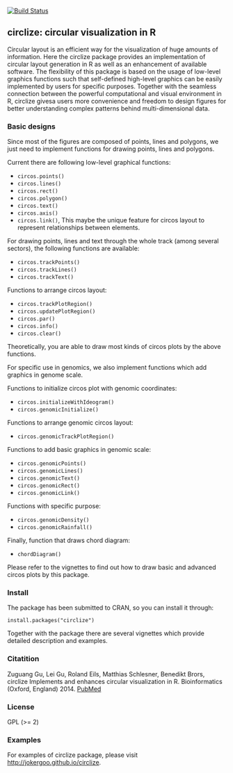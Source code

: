 [![Build Status](https://travis-ci.org/jokergoo/circlize.svg)](https://travis-ci.org/jokergoo/circlize)


## circlize: circular visualization in R

Circular layout is an efficient way for the visualization of huge 
    amounts of information. Here the circlize package provides an implementation 
    of circular layout generation in R as well as an enhancement of available 
    software. The flexibility of this package is based on the usage of low-level 
    graphics functions such that self-defined high-level graphics can be easily 
    implemented by users for specific purposes. Together with the seamless 
    connection between the powerful computational and visual environment in R, 
    circlize givesa users more convenience and freedom to design figures for 
    better understanding complex patterns behind multi-dimensional data.


### Basic designs

Since most of the figures are composed of points, lines and polygons, 
we just need to implement functions for drawing points, lines and polygons.

Current there are following low-level graphical functions: 

- `circos.points()`
- `circos.lines()`
- `circos.rect()`
- `circos.polygon()`
- `circos.text()`
- `circos.axis()`
- `circos.link()`, This maybe the unique feature for circos layout to represent relationships between elements.
 
For drawing points, lines and text through the whole track (among several sectors), the following 
functions are available:

- `circos.trackPoints()`
- `circos.trackLines()`
- `circos.trackText()`

Functions to arrange circos layout:

- `circos.trackPlotRegion()`
- `circos.updatePlotRegion()`
- `circos.par()`
- `circos.info()`
- `circos.clear()`

Theoretically, you are able to draw most kinds of circos plots by the above functions.

For specific use in genomics, we also implement functions which add graphics in genome scale.

Functions to initialize circos plot with genomic coordinates:
 
- `circos.initializeWithIdeogram()`
- `circos.genomicInitialize()`

Functions to arrange genomic circos layout:

- `circos.genomicTrackPlotRegion()`

Functions to add basic graphics in genomic scale:

- `circos.genomicPoints()`
- `circos.genomicLines()`
- `circos.genomicText()`
- `circos.genomicRect()`
- `circos.genomicLink()`

Functions with specific purpose:

- `circos.genomicDensity()`
- `circos.genomicRainfall()`

Finally, function that draws chord diagram:

- `chordDiagram()`

Please refer to the vignettes to find out how to draw basic and advanced circos plots by this package.

### Install

The package has been submitted to CRAN, so you can install it through:

    install.packages("circlize")

Together with the package there are several vignettes which provide detailed description and examples.

### Citatition

Zuguang Gu, Lei Gu, Roland Eils, Matthias Schlesner, Benedikt Brors, circlize Implements and enhances circular visualization in R. Bioinformatics (Oxford, England) 2014. [PubMed](http://www.ncbi.nlm.nih.gov/pubmed/24930139)

### License

GPL (>= 2)

### Examples

For examples of circlize package, please visit http://jokergoo.github.io/circlize.

